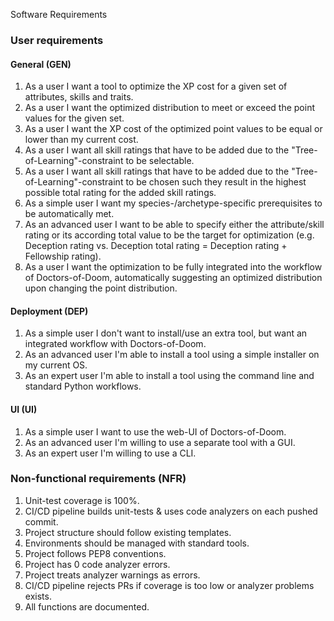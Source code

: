 Software Requirements

### User requirements

#### General (GEN)

1. As a user I want a tool to optimize the XP cost for a given set of attributes, skills and traits.
2. As a user I want the optimized distribution to meet or exceed the point values for the given set.
3. As a user I want the XP cost of the optimized point values to be equal or lower than my current cost.
4. As a user I want all skill ratings that have to be added due to the "Tree-of-Learning"-constraint to be selectable.
5. As a user I want all skill ratings that have to be added due to the "Tree-of-Learning"-constraint to be chosen such they result in the highest possible total rating for the added skill ratings.
6. As a simple user I want my species-/archetype-specific prerequisites to be automatically met.
7. As an advanced user I want to be able to specify either the attribute/skill rating or its according total value to be the target for optimization (e.g. Deception rating vs. Deception total rating = Deception rating + Fellowship rating).
8. As a user I want the optimization to be fully integrated into the workflow of Doctors-of-Doom, automatically suggesting an optimized distribution upon changing the point distribution.

#### Deployment (DEP)

1. As a simple user I don't want to install/use an extra tool, but want an integrated workflow with Doctors-of-Doom.
2. As an advanced user I'm able to install a tool using a simple installer on my current OS.
3. As an expert user I'm able to install a tool using the command line and standard Python workflows.

#### UI (UI)

1. As a simple user I want to use the web-UI of Doctors-of-Doom.
2. As an advanced user I'm willing to use a separate tool with a GUI.
3. As an expert user I'm willing to use a CLI.

### Non-functional requirements (NFR)

1. Unit-test coverage is 100%.
2. CI/CD pipeline builds unit-tests & uses code analyzers on each pushed commit.
3. Project structure should follow existing templates.
4. Environments should be managed with standard tools.
5. Project follows PEP8 conventions.
6. Project has 0 code analyzer errors.
7. Project treats analyzer warnings as errors.
8. CI/CD pipeline rejects PRs if coverage is too low or analyzer problems exists.
9. All functions are documented.
